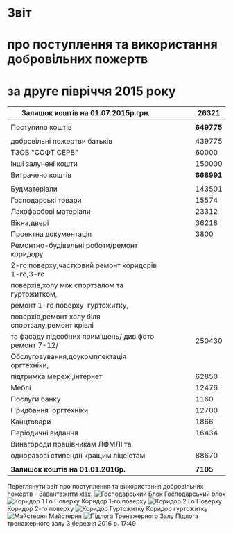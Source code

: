 
# Звіт
# про поступлення та використання добровільних пожертв
# за друге півріччя 2015 року
|          Залишок коштів на 01.07.2015р.грн.          |  |  |  |  | **26321**  |
| --- | --- | --- | --- | --- | --- |
|                                                      |  |  |  |  |            |
|                  Поступило коштів                    |  |  |  |  | **649775** |
|                                                      |  |  |  |  |            |
|             добровільні пожертви батьків             |  |  |  |  |   439775   |
|                   ТЗОВ "СОФТ СЕРВ"                   |  |  |  |  |   60000    |
|                 інші залучені кошти                  |  |  |  |  |   150000   |
|                   Витрачено коштів                   |  |  |  |  | **668991** |
|                                                      |  |  |  |  |            |
|                     Будматеріали                     |  |  |  |  |   143501   |
|                 Господарські товари                  |  |  |  |  |   15574    |
|                Лакофарбові матеріали                 |  |  |  |  |   23312    |
|                     Вікна,двері                      |  |  |  |  |   36218    |
|                Проектна документація                 |  |  |  |  |    3800    |
|      Ремонтно-будівельні роботи/ремонт коридору      |  |  |  |  |            |
|  2-го поверху,частковий ремонт коридорів 1-го,3-го   |  |  |  |  |            |
|     поверхів,холу між спортзалом та гуртожитком,     |  |  |  |  |            |
|          ремонт 1-го поверху  гуртожитку,            |  |  |  |  |            |
|  поверхів,ремонт холу біля спортзалу,ремонт крівлі   |  |  |  |  |            |
| та фасаду підсобних приміщень/ див.фото ремонт 7-12/ |  |  |  |  |   250430   |
|      Обслуговування,доукомплектація оргтехніки,      |  |  |  |  |            |
|              підтримка мережі,інтернет               |  |  |  |  |   62850    |
|                        Меблі                         |  |  |  |  |   12476    |
|                    Послуги банку                     |  |  |  |  |    1160    |
|                Придбання  оргтехніки                 |  |  |  |  |   12700    |
|                     Канцтовари                       |  |  |  |  |    1866    |
|                  Періодичні видання                  |  |  |  |  |   16434    |
|           Винагороди працівникам ЛФМЛІ та            |  |  |  |  |            |
|        одноразові стипендії кращим ліцеїстам         |  |  |  |  |   88670    |
|                                                      |  |  |  |  |            |
|          **Залишок коштів на 01.01.2016р.**          |  |  |  |  |  **7105**  |
Переглянути звіт про поступлення та використання добровільних пожертв - [Завантажити xlsx](/files/звіт-за-липень-грудень-2015-року/звіт-лфмл-липень-грудень-2015.xlsx).
![Господарський Блок](/images/звіт-за-липень-грудень-2015-року/господарський-блок_500x283.jpg)
Господарський блок
![Коридор 1 Го Поверху](/images/звіт-за-липень-грудень-2015-року/коридор-1-го-поверху_500x283.jpg)
Коридор 1-го поверху
![Коридор 2 Го Поверху](/images/звіт-за-липень-грудень-2015-року/коридор-2-го-поверху_500x885.jpg)
Коридор 2-го поверху
![Коридор Гуртожитку](/images/звіт-за-липень-грудень-2015-року/коридор-гуртожитку_500x885.jpg)
Коридор гуртожитку
![Майстерня](/images/звіт-за-липень-грудень-2015-року/майстерня_500x283.jpg)
Майстерня
![Підлога Тренажерного Залу](/images/звіт-за-липень-грудень-2015-року/підлога-тренажерного-залу_500x885.jpg)
Підлога тренажерного залу
3 березня 2016 р. 17:49
       